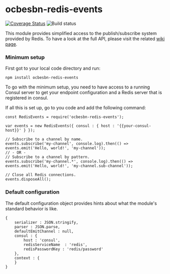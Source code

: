 # ocbesbn-redis-events
[![Coverage Status](https://coveralls.io/repos/github/OpusCapita/redis-events/badge.svg?branch=master&rand=2)](https://coveralls.io/github/OpusCapita/redis-events?branch=master&rand=1)
![Build status](https://circleci.com/gh/OpusCapita/redis-events.svg?style=shield&circle-token=0db8535ca279a541e26aea88b0dd14fbd46e4790)

This module provides simplified access to the publish/subscribe system provided by Redis. To have a look at the full API, please visit the related [wiki page](https://github.com/OpusCapita/redis-events/wiki).

### Minimum setup
First got to your local code directory and run:
```
npm install ocbesbn-redis-events
```
To go with the minimum setup, you need to have access to a running Consul server to get your endpoint configuration and a Redis server that is registered in consul.

If all this is set up, go to you code and add the following command:

```JS
const RedisEvents = require('ocbesbn-redis-events');

var events = new RedisEvents({ consul : { host : '{{your-consul-host}}' } });

// Subscribe to a channel by name.
events.subscribe('my-channel', console.log).then(() => events.emit('Hello, world!', 'my-channel'));
// - OR -
// Subscribe to a channel by pattern.
events.subscribe('my-channel.*', console.log).then(() => events.emit('Hello, world!', 'my-channel.sub-channel'));

// Close all Redis connections.
events.disposeAll();
```

### Default configuration

The default configuration object provides hints about what the module's standard behavior is like.

```JS
{
    serializer : JSON.stringify,
    parser : JSON.parse,
    defaultEmitChannel : null,
    consul : {
        host : 'consul',
        redisServiceName  : 'redis',
        redisPasswordKey : 'redis/password'
    },
    context : {
    }
}
```
